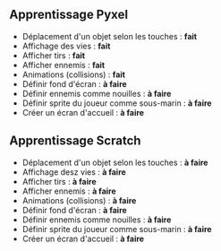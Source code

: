 ## Apprentissage Pyxel

- Déplacement d'un objet selon les touches : **fait**
- Affichage des vies : **fait**
- Afficher tirs : **fait**
- Afficher ennemis : **fait**
- Animations (collisions) : **fait**
- Définir fond d'écran : **à faire**
- Définir ennemis comme nouilles : **à faire**
- Définir sprite du joueur comme sous-marin : **à faire**
- Créer un écran d'accueil : **à faire**

## Apprentissage Scratch

- Déplacement d'un objet selon les touches : **à faire**
- Affichage desz vies : **à faire**
- Afficher tirs : **à faire**
- Afficher ennemis : **à faire**
- Animations (collisions) : **à faire**
- Définir fond d'écran : **à faire**
- Définir ennemis comme nouilles : **à faire**
- Définir sprite du joueur comme sous-marin : **à faire**
- Créer un écran d'accueil : **à faire**